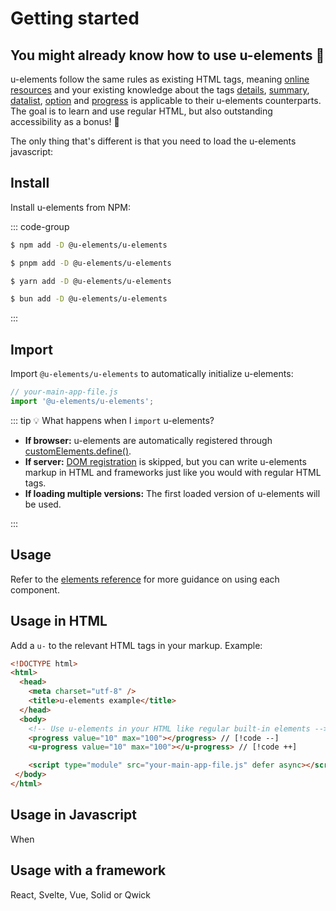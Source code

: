 # Getting started

## You might already know how to use u-elements 🎉

u-elements follow the same rules as existing HTML tags, meaning [online resources](https://developer.mozilla.org/en-US/docs/Web/HTML/Element/) and your existing knowledge about the tags
[details](https://developer.mozilla.org/en-US/docs/Web/HTML/Element/details),
[summary](https://developer.mozilla.org/en-US/docs/Web/HTML/Element/summary),
[datalist](https://developer.mozilla.org/en-US/docs/Web/HTML/Element/datalist),
[option](https://developer.mozilla.org/en-US/docs/Web/HTML/Element/option) and 
[progress](https://developer.mozilla.org/en-US/docs/Web/HTML/Element/progress) is applicable to their u-elements counterparts. The goal is to learn and use regular HTML, but also outstanding accessibility as a bonus! 🌟 

The only thing that's different is that you need to load the u-elements javascript:

<!-- `u-elements` comply with W3C spesifications of existing HTML tags. This means that your existing knowledge and the abundance of online resources about the HTML tags
[details](https://developer.mozilla.org/en-US/docs/Web/HTML/Element/details),
[summary](https://developer.mozilla.org/en-US/docs/Web/HTML/Element/summary),
[datalist](https://developer.mozilla.org/en-US/docs/Web/HTML/Element/datalist),
[option](https://developer.mozilla.org/en-US/docs/Web/HTML/Element/option) and 
[progress](https://developer.mozilla.org/en-US/docs/Web/HTML/Element/progress) is applicable to their `u-elements` counterparts.
<br />The only difference, is that you need to load the u-elements javascript: -->


## Install
Install u-elements from NPM:

::: code-group

```bash [NPM]
$ npm add -D @u-elements/u-elements
```

```bash [PNPM]
$ pnpm add -D @u-elements/u-elements
```

```bash [Yarn]
$ yarn add -D @u-elements/u-elements
```

```bash [Bun]
$ bun add -D @u-elements/u-elements
```

:::

## Import
Import `@u-elements/u-elements` to automatically initialize u-elements:

```js
// your-main-app-file.js
import '@u-elements/u-elements';
```

::: tip 💡 What happens when I `import` u-elements?

- **If browser:** u-elements are automatically registered through [customElements.define()](https://developer.mozilla.org/en-US/docs/Web/API/CustomElementRegistry/define).
- **If server:** [DOM registration](https://developer.mozilla.org/en-US/docs/Web/API/CustomElementRegistry/define) is skipped, but you can write u-elements markup in HTML and frameworks just like you would with regular HTML tags.
- **If loading multiple versions:** The first loaded version of u-elements will be used.

:::

## Usage

Refer to the [elements reference](/reference/) for more guidance on using each component.

## Usage in HTML

Add a `u-` to the relevant HTML tags in your markup. Example:

```html [u-progress]
<!DOCTYPE html>
<html>
  <head>
    <meta charset="utf-8" />
    <title>u-elements example</title>
  </head>
  <body>
    <!-- Use u-elements in your HTML like regular built-in elements -->
    <progress value="10" max="100"></progress> // [!code --]
    <u-progress value="10" max="100"></u-progress> // [!code ++]

    <script type="module" src="your-main-app-file.js" defer async></script>
 </body>
</html>
```


## Usage in Javascript

When 

## Usage with a framework

React, Svelte, Vue, Solid or Qwick

